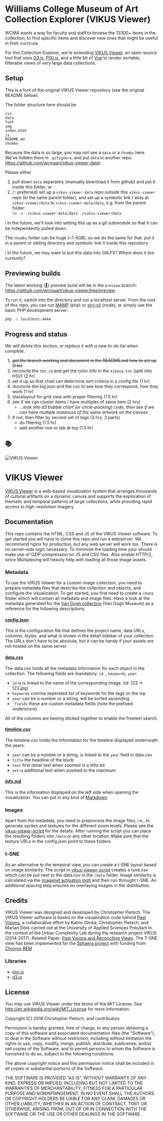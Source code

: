 # Williams College Museum of Art Collection Explorer (VIKUS Viewer)

WCMA wants a way for faculty and staff to browse the 13300+ items in the collection, to find specific items and discover new ones that might be useful in their curricula. 

For this Collection Explorer, we're extending [VIKUS Viewer](https://github.com/cpietsch/vikus-viewer), an open-source tool that uses [D3.js](https://d3js.org/), [PIXI.js](https://pixijs.com/), and a little bit of [Vue](https://vuejs.org/) to render sortable, filterable views of very large data collections.

## Setup

This is a fork of the original VIKUS Viewer repository (see the original README below). 

The folder structure here should be
```
css
data
font
img
index.html
js
README.md
thumbs
```

Because the data is so large, you may not see a `data` or a `thumbs` here. We've hidden them in `.gitignore`, and put `data` in another repo:  
<https://github.com/wcmaart/vikus-viewer-data)>

Please either
1. pull down `data` separately (manually download it from github) and put it inside this folder, or
2. _(✨preferred)_ set up a `vikus-viewer-data` repo _outside_ this `vikus-viewer` repo (in the same parent folder), and set up a symbolic link / alias at `vikus-viewer/data` to `vikus-viewer-data/data`, e.g. from the parent folder:  
`ln -s ./vikus-viewer-data/data ./vikus-viewer/data`

ℹ️ In the future, we'll look into setting this up as a git submodule so that it can be independently pulled down.

The `thumbs` folder can be huge (~1-6GB), so we do the same for that: put it in a parent or sibling directory and symbolic link it inside this repository.  

ℹ️ In the future, we may want to put this data into GitLFS? _Where does it live currently?_

## Previewing builds

The latest working (🤞) preview build will be in the `preview` branch:  
<https://github.com/wcmaart/vikus-viewer/tree/preview>

To run it, switch into the directory and run a localhost server. From the root of this repo, you can run [MAMP](https://www.mamp.info/en/) (php) or [sirv-cli](https://github.com/lukeed/sirv/tree/master/packages/sirv-cli) (node), or simply use the basic PHP development server: 
```bash
php -S localhost:4444
```

## Progress and status

_We will delete this section, or replace it with a new to-do list when complete._

1. ~~get the branch working and document in the README.md how to set up (1 hr)~~
2. reconcile the `tms_id` and get the color info in the `kibana.txt` (split into HSV) (2 hr)
3. set it up so that chad can determine sort criteria in a config file (1 hr)
4. reconcile the big json and the csv to see how they correspond, how they work (1 hr)
5. stacklayout for grid view with proper filtering (1.5 hr)
6. see if we can cluster items / have multiples of same item (2 hrs)
   - _…look into d3 bubble chart (or circle-packing) code, then see if we can have multiple instances of the same artwork on the canvas_
7. if not, then filter by second set of tags (3 hrs, 2 parts)
   - do filtering (1.5 hr) 
   - add another row or tab at top (1.5 hr)

📚
----

![VIKUS Viewer](https://vikusviewer.fh-potsdam.de/assets/teaser.png)

# VIKUS Viewer

[VIKUS Viewer](https://vikusviewer.fh-potsdam.de/) is a web-based visualization system that arranges thousands of cultural artifacts on a dynamic canvas and supports the exploration of thematic and temporal patterns of large collections, while providing rapid access to high-resolution imagery.

## Documentation

This repo contains the HTML, CSS and JS of the VIKUS Viewer software. To get started you will have to clone this repo and run a webserver. We recommend nginx for production, but any web server will work too. There is no server-side logic necessary. To minimize the loading time your should make use of GZIP compression on JS and CSV files. Also enable HTTP/2, since Multiplexing will heavily help with loading all those image assets.

### Metadata

To use the VIKUS Viewer for a custom image collection, you need to prepare metadata files that describe the collection and objects, and configure the visualization. To get started, you first need to create a ```/data``` folder which will contain all metadata and image files. Have a look at the metadata generated for the [Van Gogh collection](https://github.com/cpietsch/vikus-viewer-data/tree/master/vangogh) (Van Gogh Museum) as a reference for the following descriptions.

#### [config.json](https://github.com/cpietsch/vikus-viewer-data/blob/master/vangogh/config.json)

This is the configuration file that defines the project name, data URLs, columns, styles, and what is shown in the detail sidebar of your collection. The URLs don't have to be absolute, but it can be handy if your assets are not hosted on the same server.

#### [data.csv](https://github.com/cpietsch/vikus-viewer-data/blob/master/vangogh/data.csv)

The data.csv holds all the metadata information for each object in the collection. The following fields are mandatory: `id
`, `keywords`, `year`.
- `id` is is linked to the name of the corresponding image. (id: 123 -> 123.jpg)
- `keywords` comma seperated list of keywords for the tags on the top
- `year` can be a number or a string, will be sorted ascending
- `_fields` these are custom metadata fields (note the prefixed underscore)

All of the columns are beeing sticked together to enable the freetext search.

#### [timeline.csv](https://github.com/cpietsch/vikus-viewer-data/blob/master/vangogh/timeline.csv)

The timeline.csv holds the information for the timeline displayed underneath the years.
- `year` can be a number or a string, is linked to the `year` field in data.csv
- `title` the headline of the blurb
- `text` first detail text when zoomed in a little bit
- `extra` additional text when zoomed to the maximum

#### [info.md](https://github.com/cpietsch/vikus-viewer-data/blob/master/vangogh/info.md)

This is the information displayed on the left side when opening the visualization. You can put in any kind of [Markdown](https://marked.js.org/).


### Images

Apart from the metadata, you need to preprocess the image files, i.e., to generate sprites and textures for the different zoom levels. Please see the  [vikus-viewer-script](https://github.com/cpietsch/vikus-viewer-script) for the details. After running the script you can place the resulting folders into ```/data``` or any other location. Make sure that the texture URLs in the config.json point to these folders.

### t-SNE

As an alternative to the temporal view, you can create a t-SNE layout based on image similarity. The script in [vikus-viewer-script](https://github.com/cpietsch/vikus-viewer-script) creates a tsne.csv which can be put next to the data.csv in the `/data` folder. Image similarity is calculated via the [imagenet activation logit](https://beta.observablehq.com/@cpietsch/imagenet-activation-logit) and then run throught t-SNE. An additional spacing step ensures no overlaying images in the distribution.

## Credits

VIKUS Viewer was designed and developed by Christopher Pietsch. 
The VIKUS Viewer software is based on the visualization code behind [Past Visions](https://github.com/cpietsch/fw4), a collaborative effort by Katrin Glinka, Christopher Pietsch, and Marian Dörk carried out at the University of Applied Sciences Potsdam in the context of the Urban Complexity Lab during the research project VIKUS (2014-2017). Related Paper: [Past Visions and Reconciling Views]( http://www.digitalhumanities.org/dhq/vol/11/2/000290/000290.html). 
The T-SNE view has been implemented for the [Sphaera project](https://sphaera.mpiwg-berlin.mpg.de/) with funding from [Chronoi-REM](https://www.berliner-antike-kolleg.org/rem)

### Libraries
- [pixi.js](https://github.com/pixijs/pixi.js)
- [d3.js](https://github.com/d3/d3)

## License

You may use VIKUS Viewer under the terms of the MIT License. See http://en.wikipedia.org/wiki/MIT_License for more information.


Copyright (C) 2018 Christopher Pietsch, and contributors

Permission is hereby granted, free of charge, to any person obtaining a copy
of this software and associated documentation files (the "Software"), to deal
in the Software without restriction, including without limitation the rights
to use, copy, modify, merge, publish, distribute, sublicense, and/or sell
copies of the Software, and to permit persons to whom the Software is
furnished to do so, subject to the following conditions:

The above copyright notice and this permission notice shall be included in
all copies or substantial portions of the Software.

THE SOFTWARE IS PROVIDED "AS IS", WITHOUT WARRANTY OF ANY KIND, EXPRESS OR
IMPLIED, INCLUDING BUT NOT LIMITED TO THE WARRANTIES OF MERCHANTABILITY,
FITNESS FOR A PARTICULAR PURPOSE AND NONINFRINGEMENT. IN NO EVENT SHALL THE
AUTHORS OR COPYRIGHT HOLDERS BE LIABLE FOR ANY CLAIM, DAMAGES OR OTHER
LIABILITY, WHETHER IN AN ACTION OF CONTRACT, TORT OR OTHERWISE, ARISING FROM,
 OUT OF OR IN CONNECTION WITH THE SOFTWARE OR THE USE OR OTHER DEALINGS IN
 THE SOFTWARE.

